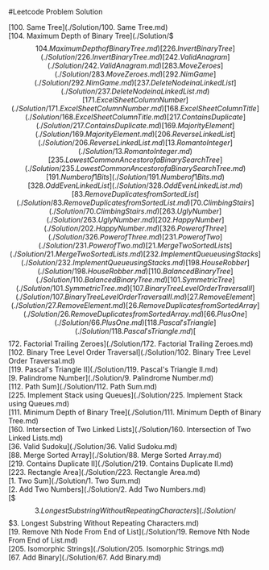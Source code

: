 #Leetcode Problem Solution

[100. Same Tree](./Solution/100. Same Tree.md)  
[104. Maximum Depth of Binary Tree](./Solution/$$$104. Maximum Depth of Binary Tree.md)  
[226. Invert Binary Tree](./Solution/226. Invert Binary Tree.md)  
[242. Valid Anagram](./Solution/242. Valid Anagram.md)  
[283. Move Zeroes](./Solution/283. Move Zeroes.md)  
[292. Nim Game](./Solution/292. Nim Game.md)  
[237. Delete Node in a Linked List](./Solution/237. Delete Node in a Linked List.md)  
[171. Excel Sheet Column Number](./Solution/171. Excel Sheet Column Number.md)  
[168. Excel Sheet Column Title](./Solution/168. Excel Sheet Column Title.md)  
[217. Contains Duplicate](./Solution/217. Contains Duplicate.md)  
[169. Majority Element](./Solution/169. Majority Element.md)  
[206. Reverse Linked List](./Solution/206. Reverse Linked List.md)  
[13. Roman to Integer](./Solution/13. Roman to Integer.md)  
[235. Lowest Common Ancestor of a Binary Search Tree](./Solution/235. Lowest Common Ancestor of a Binary Search Tree.md)  
[191. Number of 1 Bits](./Solution/191. Number of 1 Bits.md)  
[328. Odd Even Linked List](./Solution/328. Odd Even Linked List.md)  
[83. Remove Duplicates from Sorted List](./Solution/83. Remove Duplicates from Sorted List.md)  
[70. Climbing Stairs](./Solution/70. Climbing Stairs.md)  
[263. Ugly Number](./Solution/263. Ugly Number.md)  
[202. Happy Number](./Solution/202. Happy Number.md)  
[326. Power of Three](./Solution/326. Power of Three.md)  
[231. Power of Two](./Solution/231. Power of Two.md)  
[21. Merge Two Sorted Lists](./Solution/21. Merge Two Sorted Lists.md)  
[232. Implement Queue using Stacks](./Solution/232. Implement Queue using Stacks.md)  
[198. House Robber](./Solution/198. House Robber.md)  
[110. Balanced Binary Tree](./Solution/110. Balanced Binary Tree.md)  
[101. Symmetric Tree](./Solution/101. Symmetric Tree.md)  
[107. Binary Tree Level Order Traversal II](./Solution/107. Binary Tree Level Order Traversal II.md)  
[27. Remove Element](./Solution/27. Remove Element.md)  
[26. Remove Duplicates from Sorted Array](./Solution/26. Remove Duplicates from Sorted Array.md)  
[66. Plus One](./Solution/66. Plus One.md)  
[118. Pascal's Triangle](./Solution/118. Pascal's Triangle.md)  
[$$172. Factorial Trailing Zeroes](./Solution/172. Factorial Trailing Zeroes.md)  
[102. Binary Tree Level Order Traversal](./Solution/102. Binary Tree Level Order Traversal.md)  
[119. Pascal's Triangle II](./Solution/119. Pascal's Triangle II.md)  
[9. Palindrome Number](./Solution/9. Palindrome Number.md)  
[112. Path Sum](./Solution/112. Path Sum.md)  
[225. Implement Stack using Queues](./Solution/225. Implement Stack using Queues.md)  
[111. Minimum Depth of Binary Tree](./Solution/111. Minimum Depth of Binary Tree.md)  
[160. Intersection of Two Linked Lists](./Solution/160. Intersection of Two Linked Lists.md)  
[36. Valid Sudoku](./Solution/36. Valid Sudoku.md)  
[88. Merge Sorted Array](./Solution/88. Merge Sorted Array.md)  
[219. Contains Duplicate II](./Solution/219. Contains Duplicate II.md)  
[223. Rectangle Area](./Solution/223. Rectangle Area.md)  
[1. Two Sum](./Solution/1. Two Sum.md)  
[2. Add Two Numbers](./Solution/2. Add Two Numbers.md)  
[$$$3. Longest Substring Without Repeating Characters](./Solution/$$$3. Longest Substring Without Repeating Characters.md)  
[19. Remove Nth Node From End of List](./Solution/19. Remove Nth Node From End of List.md)  
[205. Isomorphic Strings](./Solution/205. Isomorphic Strings.md)  
[67. Add Binary](./Solution/67. Add Binary.md)  
[](./Solution/)  
[](./Solution/)  
[](./Solution/)  
[](./Solution/)  
[](./Solution/)  
[](./Solution/)  
[](./Solution/)  



